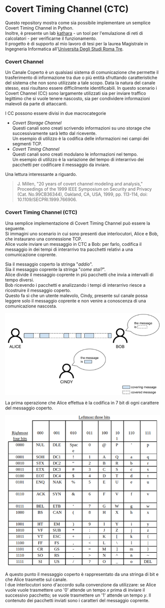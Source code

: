 # Covert Timing Channel (CTC)

Questo repository mostra come sia possibile implementare un semplice Covert Timing Channel in Python. <br>
Inoltre, è presente un lab [kathara](https://www.kathara.org) - un tool per l'emulazione di reti di calcolatori - per verificarne il funzionamento. <br>
Il progetto è di supporto al mio lavoro di tesi per la laurea Magistrale in Ingegneria Informatica all'[Universita Degli Studi Roma Tre](https://www.uniroma3.it/).

### Covert Channel
Un Canale Coperto è un qualsiasi sistema di comunicazione che permette il trasferimento di informazione tra due o più entità sfruttando caratteristiche del sistema che non sono utilizzate a tale scopo. Data la natura del canale stesso, essi risultano essere difficilmente identificabili. In questo scenario i Covert Channel (CC) sono largamente utilizzati sia per inviare traffico legittimo che si vuole tenere nascosto, sia per condividere informazioni malevoli da parte di attaccanti.

I CC possono essere divisi in due macrocategorie

- _Covert Storage Channel_ <br>
Questi canali sono creati scrivendo informazioni su uno storage che successivamente sarà letto dal ricevente. <br>
Un esempio di utilizzo è la codifica delle informazioni nei campi dei segmenti TCP.
- _Covert Timing Channel_ <br>
Questi canali sono creati modulano le informazioni nel tempo. <br>
Un esempio di utilizzo è la variazione del tempo di interarrivo dei pacchetti per codificare il messaggio da inviare.

Una lettura interessante a riguardo. <br>
> J. Millen, "20 years of covert channel modeling and analysis," Proceedings of the 1999 IEEE Symposium on Security and Privacy (Cat. No.99CB36344), Oakland, CA, USA, 1999, pp. 113-114, doi: 10.1109/SECPRI.1999.766906.


### Covert Timing Channel (CTC)
Una semplice implementazione di Covert Timing Channel può essere la seguente. <br>
Si immagini uno scenario in cui sono presenti due interlocutori, Alice e Bob, che instaurano una connessione TCP. <br>
Alice vuole inviare un messaggio in CTC a Bob: per farlo, codifica il messaggio in dei tempi di interarrivo tra pacchetti relativi a una comunicazione coprente.

Sia il messaggio coperto la stringa "*addio*". <br>
Sia il messaggio coprente la stringa "*come stai?*". <br>
Alice divide il messaggio coprente in più pacchetti che invia a intervalli di tempo diversi. <br>
Bob ricevendo i pacchetti e analizzando i tempi di interarrivo riesce a ricostruire il messaggio coperto. <br>
Questo fa sì che un utente malevolo, Cindy, presente sul canale possa leggere solo il messaggio coprente e non venire a conoscenza di una comunicazione nascosta.  

<div align="center">
<img src="https://github.com/mariocuomo/covert-timing-channel/blob/main/imgs/ctc-schema.png">
</div>

La prima operazione che Alice effettua è la codifica in 7 bit di ogni carattere del messaggio coperto. <br>
<div align="center">
<img src="https://github.com/mariocuomo/covert-timing-channel/blob/main/imgs/7bitascii.png">
</div>

A questo punto il messaggio coperto è rappresentato da una stringa di bit e che Alice trasmette sul canale. <br>
I due interlocutori sono d'accordo sulla convenzione da utilizzare: se Alice vuole vuole trasmettere uno '0' attende un tempo _x_ prima di inviare il successivo pacchetto; se vuole trasmettere un '1' attende un tempo _y_. Il contenuto dei pacchetti inviati sono i caratteri del messaggio coprente. 



